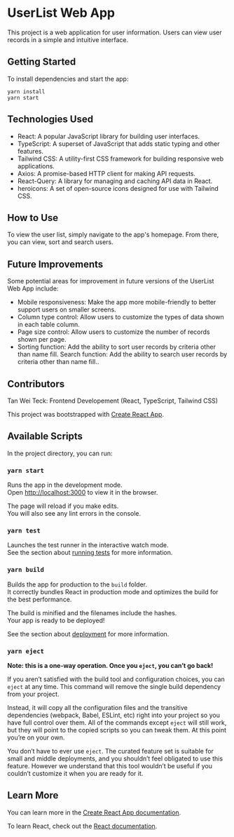 # UserList Web App

This project is a web application for user information. Users can view user records in a simple and intuitive interface.

## Getting Started

To install dependencies and start the app:
```
yarn install
yarn start
```
## Technologies Used

* React: A popular JavaScript library for building user interfaces.
* TypeScript: A superset of JavaScript that adds static typing and other features.
* Tailwind CSS: A utility-first CSS framework for building responsive web applications.
* Axios: A promise-based HTTP client for making API requests.
* React-Query: A library for managing and caching API data in React.
* heroicons: A set of open-source icons designed for use with Tailwind CSS.

## How to Use

To view the user list, simply navigate to the app's homepage. From there, you can view, sort and search users.

## Future Improvements

Some potential areas for improvement in future versions of the UserList Web App include:

* Mobile responsiveness: Make the app more mobile-friendly to better support users on smaller screens.
* Column type control: Allow users to customize the types of data shown in each table column.
* Page size control: Allow users to customize the number of records shown per page.
* Sorting function: Add the ability to sort user records by criteria other than name fill.
Search function: Add the ability to search user records by criteria other than name fill..

## Contributors

Tan Wei Teck: Frontend Developement (React, TypeScript, Tailwind CSS)

This project was bootstrapped with [Create React App](https://github.com/facebook/create-react-app).

## Available Scripts

In the project directory, you can run:

### `yarn start`

Runs the app in the development mode.\
Open [http://localhost:3000](http://localhost:3000) to view it in the browser.

The page will reload if you make edits.\
You will also see any lint errors in the console.

### `yarn test`

Launches the test runner in the interactive watch mode.\
See the section about [running tests](https://facebook.github.io/create-react-app/docs/running-tests) for more information.

### `yarn build`

Builds the app for production to the `build` folder.\
It correctly bundles React in production mode and optimizes the build for the best performance.

The build is minified and the filenames include the hashes.\
Your app is ready to be deployed!

See the section about [deployment](https://facebook.github.io/create-react-app/docs/deployment) for more information.

### `yarn eject`

**Note: this is a one-way operation. Once you `eject`, you can’t go back!**

If you aren’t satisfied with the build tool and configuration choices, you can `eject` at any time. This command will remove the single build dependency from your project.

Instead, it will copy all the configuration files and the transitive dependencies (webpack, Babel, ESLint, etc) right into your project so you have full control over them. All of the commands except `eject` will still work, but they will point to the copied scripts so you can tweak them. At this point you’re on your own.

You don’t have to ever use `eject`. The curated feature set is suitable for small and middle deployments, and you shouldn’t feel obligated to use this feature. However we understand that this tool wouldn’t be useful if you couldn’t customize it when you are ready for it.

## Learn More

You can learn more in the [Create React App documentation](https://facebook.github.io/create-react-app/docs/getting-started).

To learn React, check out the [React documentation](https://reactjs.org/).
